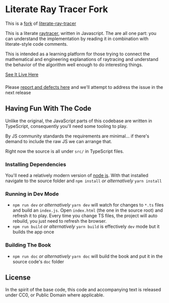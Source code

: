 # Literate Ray Tracer Fork

This is a [fork](https://github.com/tmcw/literate-raytracer) of [literate-ray-tracer](http://macwright.org/literate-raytracer/ "Literate ray tracer")

This is a literate [raytracer](http://en.wikipedia.org/wiki/Ray_tracing_(graphics)),
written in Javascript. The 
are all one part: you can understand the implementation by reading it in combination
with literate-style code comments.

This is intended as a learning platform for those trying to connect the mathematical
and engineering explanations of raytracing and understand the behavior of the algorithm
well enough to do interesting things.

[See It Live Here](https://literate-raytracer.michaeljbennett.info "Live version of this book")

###

Please [report and defects here](https://github.com/bennett000/literate-raytracer/issues "Report an issue with the book") and we'll attempt to address the issue in the next release


## Having Fun With The Code

Unlike the original, the JavaScript parts of this codebase are written in TypeScript,
consequently you'll need some tooling to play.

By JS community standards the requirements are minimal... if there's demand to include the raw JS we can arrange that.

Right now the source is all under `src/` in TypeScript files.

### Installing Dependencies

You'll need a relatively modern version of [node js](https://nodejs.org/en/ "Node JS a CLI based JS environment").  With that installed navigate to the source folder and `npm install` _or alternatively_ `yarn install`

### Running in Dev Mode

* `npm run dev` _or alternatively_ `yarn dev` will watch for changes to `*.ts` files and build an `index.js`.  Open `index.html` (the one in the source root) and refresh it to play.  Every time you change TS files, the project will auto rebuild, you just need to refresh the browser.
* `npm run build` _or alternatively_ `yarn build` is effectively `dev` mode but it builds the app once

### Building The Book
* `npm run doc` _or alternatively_ `yarn doc` will build the book and put it in the source
code's `doc` folder

## License

In the spirit of the base code, this code and accompanying text is released under CC0, or Public Domain where applicable.
